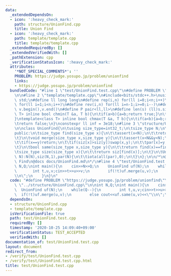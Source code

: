 ```yaml
---
data:
  _extendedDependsOn:
  - icon: ':heavy_check_mark:'
    path: structure/UnionFind.cpp
    title: Union Find
  - icon: ':heavy_check_mark:'
    path: template/template.cpp
    title: template/template.cpp
  _extendedRequiredBy: []
  _extendedVerifiedWith: []
  _pathExtension: cpp
  _verificationStatusIcon: ':heavy_check_mark:'
  attributes:
    '*NOT_SPECIAL_COMMENTS*': ''
    PROBLEM: https://judge.yosupo.jp/problem/unionfind
    links:
    - https://judge.yosupo.jp/problem/unionfind
  bundledCode: "#line 1 \"test/UnionFind.test.cpp\"\n#define PROBLEM \"https://judge.yosupo.jp/problem/unionfind\"\
    \n\n#line 2 \"template/template.cpp\"\n#include<bits/stdc++.h>\nusing namespace\
    \ std;\n#define ll long long\n#define rep(i,n) for(ll i=0;i<n;i++)\n#define REP(i,n)\
    \ for(ll i=1;i<n;i++)\n#define rev(i,n) for(ll i=n-1;i>=0;i--)\n#define all(v)\
    \ v.begin(),v.end()\n#define P pair<ll,ll>\n#define len(s) (ll)s.size()\n \ntemplate<class\
    \ T> inline bool chmin(T &a, T b){\n\tif(a>b){a=b;return true;}\n\treturn false;\n\
    }\ntemplate<class T> inline bool chmax(T &a, T b){\n\tif(a<b){a=b;return true;}\n\
    \treturn false;\n}\nconstexpr ll inf = 3e18;\n#line 3 \"structure/UnionFind.cpp\"\
    \n\nclass UnionFind{\n\tusing size_type=int32_t;\n\tsize_type N;\n\tvector<size_type>par,siz;\n\
    public:\n\tsize_type find(size_type x){\n\t\tassert(x<N);\n\t\treturn (par[x]==x?x:par[x]=find(par[x]));\n\
    \t}\n\tvoid merge(size_type x,size_type y){\n\t\tassert(x<N&&y<N);\n\t\tx=find(x);y=find(y);\n\
    \t\tif(x==y)return;\n\t\tif(siz[x]>siz[y])swap(x,y);\n\t\tpar[x]=y;siz[y]+=siz[x];\n\
    \t}\n\tbool same(size_type x,size_type y){\n\t\treturn find(x)==find(y);\n\t}\n\
    \tsize_type size(size_type x){\n\t\treturn siz[find(x)];\n\t}\n\tUnionFind(size_type\
    \ N):N(N),siz(N,1),par(N){\n\t\tiota(all(par),0);\n\t}\n};\n\n/*\n@brief Union\
    \ Find\n@docs docs/UnionFind.md\n*/\n#line 4 \"test/UnionFind.test.cpp\"\n\nint\
    \ N,Q;\nint main(){\n    cin>>N>>Q;\n    UnionFind uf(N);\n    while(Q--){\n \
    \       int t,u,v;cin>>t>>u>>v;\n        if(!t)uf.merge(u,v);\n        else cout<<uf.same(u,v)<<\"\
    \\n\";\n    }\n}\n"
  code: "#define PROBLEM \"https://judge.yosupo.jp/problem/unionfind\"\n\n#include\
    \ \"../structure/UnionFind.cpp\"\n\nint N,Q;\nint main(){\n    cin>>N>>Q;\n  \
    \  UnionFind uf(N);\n    while(Q--){\n        int t,u,v;cin>>t>>u>>v;\n      \
    \  if(!t)uf.merge(u,v);\n        else cout<<uf.same(u,v)<<\"\\n\";\n    }\n}"
  dependsOn:
  - structure/UnionFind.cpp
  - template/template.cpp
  isVerificationFile: true
  path: test/UnionFind.test.cpp
  requiredBy: []
  timestamp: '2020-10-25 14:09:40+09:00'
  verificationStatus: TEST_ACCEPTED
  verifiedWith: []
documentation_of: test/UnionFind.test.cpp
layout: document
redirect_from:
- /verify/test/UnionFind.test.cpp
- /verify/test/UnionFind.test.cpp.html
title: test/UnionFind.test.cpp
---
```

